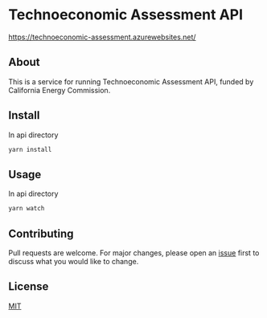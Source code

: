 # Technoeconomic Assessment API

https://technoeconomic-assessment.azurewebsites.net/

## About

This is a service for running Technoeconomic Assessment API, funded by California Energy Commission.

## Install
In api directory
```bash
yarn install
```

## Usage
In api directory
```bash
yarn watch
```

## Contributing
Pull requests are welcome. For major changes, please open an [issue](https://github.com/ucdavis/technoeconomic-assessment/issues) first to discuss what you would like to change.

## License
[MIT](https://github.com/ucdavis/technoeconomic-assessment/blob/master/LICENSE)
